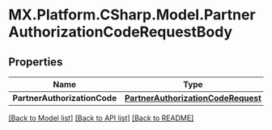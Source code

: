 # MX.Platform.CSharp.Model.PartnerAuthorizationCodeRequestBody

## Properties

Name | Type | Description | Notes
------------ | ------------- | ------------- | -------------
**PartnerAuthorizationCode** | [**PartnerAuthorizationCodeRequest**](PartnerAuthorizationCodeRequest.md) |  | [optional] 

[[Back to Model list]](../README.md#documentation-for-models) [[Back to API list]](../README.md#documentation-for-api-endpoints) [[Back to README]](../README.md)

